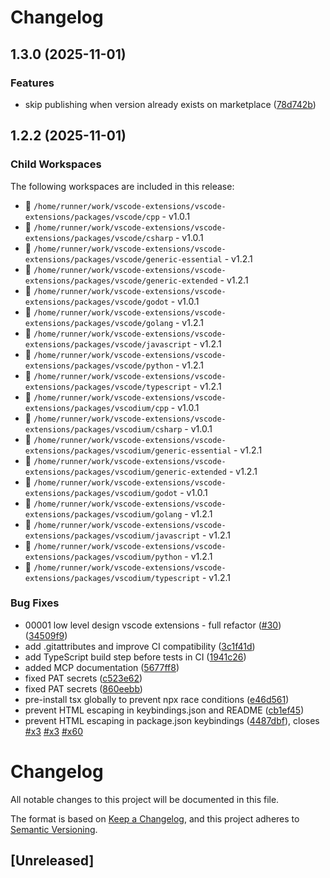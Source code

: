 # Changelog

## 1.3.0 (2025-11-01)

### Features

* skip publishing when version already exists on marketplace ([78d742b](https://github.com/templ-project/vscode-extensions/commit/78d742bc27ff55a1554691112d4d116b9900ea0f))

## 1.2.2 (2025-11-01)

### Child Workspaces

The following workspaces are included in this release:

- 🔄 `/home/runner/work/vscode-extensions/vscode-extensions/packages/vscode/cpp` - v1.0.1
- 🔄 `/home/runner/work/vscode-extensions/vscode-extensions/packages/vscode/csharp` - v1.0.1
- 🔄 `/home/runner/work/vscode-extensions/vscode-extensions/packages/vscode/generic-essential` - v1.2.1
- 🔄 `/home/runner/work/vscode-extensions/vscode-extensions/packages/vscode/generic-extended` - v1.2.1
- 🔄 `/home/runner/work/vscode-extensions/vscode-extensions/packages/vscode/godot` - v1.0.1
- 🔄 `/home/runner/work/vscode-extensions/vscode-extensions/packages/vscode/golang` - v1.2.1
- 🔄 `/home/runner/work/vscode-extensions/vscode-extensions/packages/vscode/javascript` - v1.2.1
- 🔄 `/home/runner/work/vscode-extensions/vscode-extensions/packages/vscode/python` - v1.2.1
- 🔄 `/home/runner/work/vscode-extensions/vscode-extensions/packages/vscode/typescript` - v1.2.1
- 🔄 `/home/runner/work/vscode-extensions/vscode-extensions/packages/vscodium/cpp` - v1.0.1
- 🔄 `/home/runner/work/vscode-extensions/vscode-extensions/packages/vscodium/csharp` - v1.0.1
- 🔄 `/home/runner/work/vscode-extensions/vscode-extensions/packages/vscodium/generic-essential` - v1.2.1
- 🔄 `/home/runner/work/vscode-extensions/vscode-extensions/packages/vscodium/generic-extended` - v1.2.1
- 🔄 `/home/runner/work/vscode-extensions/vscode-extensions/packages/vscodium/godot` - v1.0.1
- 🔄 `/home/runner/work/vscode-extensions/vscode-extensions/packages/vscodium/golang` - v1.2.1
- 🔄 `/home/runner/work/vscode-extensions/vscode-extensions/packages/vscodium/javascript` - v1.2.1
- 🔄 `/home/runner/work/vscode-extensions/vscode-extensions/packages/vscodium/python` - v1.2.1
- 🔄 `/home/runner/work/vscode-extensions/vscode-extensions/packages/vscodium/typescript` - v1.2.1


### Bug Fixes

* 00001 low level design vscode extensions - full refactor ([#30](https://github.com/templ-project/vscode-extensions/issues/30)) ([34509f9](https://github.com/templ-project/vscode-extensions/commit/34509f9569de955538be94bf989b3c9d89dc2f92))
* add .gitattributes and improve CI compatibility ([3c1f41d](https://github.com/templ-project/vscode-extensions/commit/3c1f41d05980dff2b1e67df100efda0cd8b94a78))
* add TypeScript build step before tests in CI ([1941c26](https://github.com/templ-project/vscode-extensions/commit/1941c260971f08bd75e977415441aba2054f577f))
* added MCP documentation ([5677ff8](https://github.com/templ-project/vscode-extensions/commit/5677ff89791b64bcc08938c5c609515f718eb0d2))
* fixed PAT secrets ([c523e62](https://github.com/templ-project/vscode-extensions/commit/c523e624f2ccfea9c6291024fc138697d893d300))
* fixed PAT secrets ([860eebb](https://github.com/templ-project/vscode-extensions/commit/860eebb5ee2ffabe2cf34cd07a37af00baa23112))
* pre-install tsx globally to prevent npx race conditions ([e46d561](https://github.com/templ-project/vscode-extensions/commit/e46d561fd6d96a46aed37b593463e934e73479ec))
* prevent HTML escaping in keybindings.json and README ([cb1ef45](https://github.com/templ-project/vscode-extensions/commit/cb1ef45e54282bf9edd4fe561e0884db24403baf))
* prevent HTML escaping in package.json keybindings ([4487dbf](https://github.com/templ-project/vscode-extensions/commit/4487dbf7106770030f6639482e9b49a040a17430)), closes [#x3](https://github.com/templ-project/vscode-extensions/issues/x3) [#x3](https://github.com/templ-project/vscode-extensions/issues/x3) [#x60](https://github.com/templ-project/vscode-extensions/issues/x60)

# Changelog

All notable changes to this project will be documented in this file.

The format is based on [Keep a Changelog](https://keepachangelog.com/en/1.1.0/),
and this project adheres to [Semantic Versioning](https://semver.org/spec/v2.0.0.html).

## [Unreleased]

